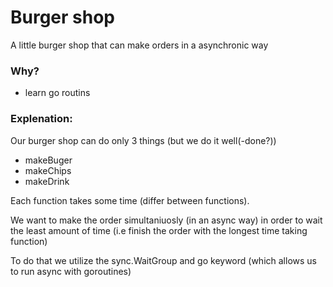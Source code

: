 # Burger shop

A little burger shop that can make orders in a asynchronic way

### Why?
- learn go routins 

### Explenation:
Our burger shop can do only 3 things (but we do it well(-done?))
- makeBuger
- makeChips
- makeDrink

Each function takes some time (differ between functions).

We want to make the order simultaniuosly (in an async way) 
in order to wait the least amount of time (i.e finish the order with the longest time taking function)

To do that we utilize the sync.WaitGroup and go keyword (which allows us to run async with goroutines)
